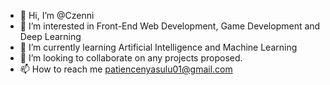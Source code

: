 - 👋 Hi, I’m @Czenni
- 👀 I’m interested in Front-End Web Development, Game Development and Deep Learning
- 🌱 I’m currently learning Artificial Intelligence and Machine Learning
- 💞️ I’m looking to collaborate on any projects proposed.
- 📫 How to reach me patiencenyasulu01@gmail.com

<!---
Czenni/Czenni is a ✨ special ✨ repository because its `README.md` (this file) appears on your GitHub profile.
You can click the Preview link to take a look at your changes.
--->
